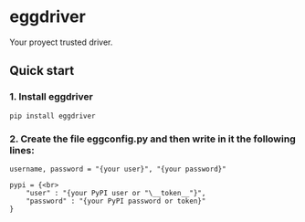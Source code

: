 # eggdriver

Your proyect trusted driver.

## Quick start

### 1. Install eggdriver

    pip install eggdriver

### 2. Create the file **eggconfig.py** and then write in it the following lines:

    username, password = "{your user}", "{your password}"

    pypi = {<br>
        "user" : "{your PyPI user or "\__token__"}",
        "password" : "{your PyPI password or token}"
    }


